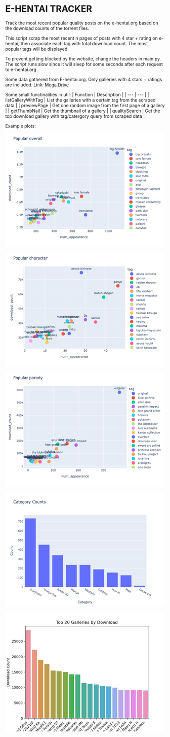 # E-HENTAI TRACKER
Track the most recent popular quality posts on the e-hentai.org based on the download counts of the torrent files.

This script scrap the most recent n pages of posts with 4 star + rating on e-hentai, then associate each tag with total download count. The most popular tags will be displayed.

To prevent getting blocked by the website, change the headers in main.py. The script runs slow since it will sleep for some seconds after each request to e-hentai.org

Some data gathered from E-hentai.org. Only galleries with 4 stars + ratings are included. Link:  <a href="https://mega.nz/file/GB5jUI7R#RIEKgVwIFFpc5lXv8t_tx5SBDipYdy0qubXXXSeQH8k" target="_blank">Mega Drive</a>

Some small functinalities in util:
| Function | Description |
| --- | --- |
| listGalleryWithTag | List the galleries with a certain tag from the scraped data |
| previewPage | Get one random image from the first page of a gallery |
| getThumbNail | Get the thumbnail of a gallery |
| qualitySearch | Get the top download gallery with tag/catergory query from scraped data |

Example plots:

![Alt text](images/overall.png)

![Alt text](images/character.png)

![Alt text](images/parody.png)

![Alt text](images/category_plot.png)

![Alt text](images/top_gallery.png)

